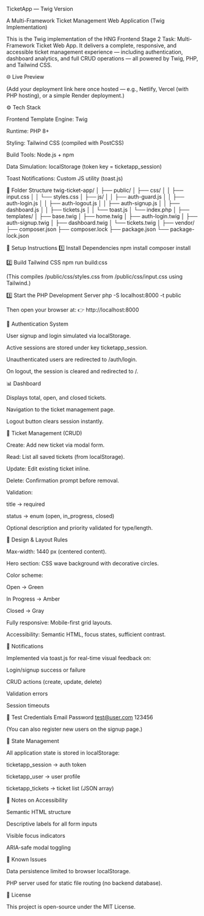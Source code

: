 TicketApp — Twig Version

A Multi-Framework Ticket Management Web Application (Twig Implementation)

This is the Twig implementation of the HNG Frontend Stage 2 Task: Multi-Framework Ticket Web App.
It delivers a complete, responsive, and accessible ticket management experience — including authentication, dashboard analytics, and full CRUD operations — all powered by Twig, PHP, and Tailwind CSS.

🌐 Live Preview

(Add your deployment link here once hosted — e.g., Netlify, Vercel (with PHP hosting), or a simple Render deployment.)

⚙️ Tech Stack

Frontend Template Engine: Twig

Runtime: PHP 8+

Styling: Tailwind CSS (compiled with PostCSS)

Build Tools: Node.js + npm

Data Simulation: localStorage (token key = ticketapp_session)

Toast Notifications: Custom JS utility (toast.js)

📂 Folder Structure
twig-ticket-app/
│
├── public/
│   ├── css/
│   │   ├── input.css
│   │   └── styles.css
│   ├── js/
│   │   ├── auth-guard.js
│   │   ├── auth-login.js
│   │   ├── auth-logout.js
│   │   ├── auth-signup.js
│   │   ├── dashboard.js
│   │   ├── tickets.js
│   │   └── toast.js
│   └── index.php
│
├── templates/
│   ├── base.twig
│   ├── home.twig
│   ├── auth-login.twig
│   ├── auth-signup.twig
│   ├── dashboard.twig
│   └── tickets.twig
│
├── vendor/
├── composer.json
├── composer.lock
├── package.json
└── package-lock.json

🚀 Setup Instructions
1️⃣ Install Dependencies
npm install
composer install

2️⃣ Build Tailwind CSS
npm run build:css


(This compiles /public/css/styles.css from /public/css/input.css using Tailwind.)

3️⃣ Start the PHP Development Server
php -S localhost:8000 -t public


Then open your browser at:
👉 http://localhost:8000

🔐 Authentication System

User signup and login simulated via localStorage.

Active sessions are stored under key ticketapp_session.

Unauthenticated users are redirected to /auth/login.

On logout, the session is cleared and redirected to /.

📊 Dashboard

Displays total, open, and closed tickets.

Navigation to the ticket management page.

Logout button clears session instantly.

🎫 Ticket Management (CRUD)

Create: Add new ticket via modal form.

Read: List all saved tickets (from localStorage).

Update: Edit existing ticket inline.

Delete: Confirmation prompt before removal.

Validation:

title → required

status → enum (open, in_progress, closed)

Optional description and priority validated for type/length.

🎨 Design & Layout Rules

Max-width: 1440 px (centered content).

Hero section: CSS wave background with decorative circles.

Color scheme:

Open → Green

In Progress → Amber

Closed → Gray

Fully responsive: Mobile-first grid layouts.

Accessibility: Semantic HTML, focus states, sufficient contrast.

🔔 Notifications

Implemented via toast.js for real-time visual feedback on:

Login/signup success or failure

CRUD actions (create, update, delete)

Validation errors

Session timeouts

👤 Test Credentials
Email	Password
test@user.com
	123456

(You can also register new users on the signup page.)

🧠 State Management

All application state is stored in localStorage:

ticketapp_session → auth token

ticketapp_user → user profile

ticketapp_tickets → ticket list (JSON array)

📘 Notes on Accessibility

Semantic HTML structure

Descriptive labels for all form inputs

Visible focus indicators

ARIA-safe modal toggling

🧩 Known Issues

Data persistence limited to browser localStorage.

PHP server used for static file routing (no backend database).

📄 License

This project is open-source under the MIT License.